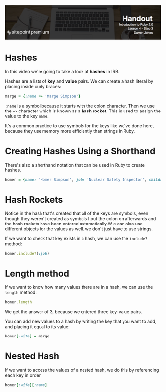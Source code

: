 ![](headings/4.3.png)

# Hashes

In this video we're going to take a look at **hashes** in IRB.

Hashes are a lists of **key** and **value** pairs. We can create a hash literal by placing inside curly braces:

```ruby
marge = {:name => 'Marge Simpson'}
```

`:name` is a symbol because it starts with the colon character. Then we use the `=>` character which is known as a **hash rocket**. This is used to assign the value to the key `name`.

It's a common practice to use symbols for the keys like we've done here, because they use memory more efficiently than strings in Ruby.

# Creating Hashes Using a Shorthand

There's also a shorthand notation that can be used in Ruby to create hashes.

```ruby
homer = {name: 'Homer Simpson', job: 'Nuclear Safety Inspector', children: ['Bart', 'Lisa', 'Maggie']}
```

# Hash Rockets

Notice in the hash that's created that all of the keys are symbols, even though they weren't created as symbols I put the colon on afterwards and the hash rockets have been entered automatically.W e can also use different objects for the values as well, we don't just have to use strings.

If we want to check that key exists in a hash, we can use the `include?` method:

```ruby
homer.include?(:job)
```

# Length method


If we want to know how many values there are in a hash, we can use the `length` method:

```ruby
homer.length
```

We get the answer of 3, because we entered three key-value pairs.

You can add new values to a hash by writing the key that you want to add, and placing it equal to its value:

```ruby
homer[:wife] = marge
```

# Nested Hash

If we want to access the values of a nested hash, we do this by referencing each key in order:

```ruby
homer[:wife][:name]
```